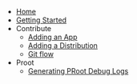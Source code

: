   * [Home](https://github.com/CypherpunkArmory/UserLAnd/wiki)
  * [Getting Started](https://github.com/CypherpunkArmory/UserLAnd/wiki/Getting-Started-in-UserLAnd)
  * Contribute
    * [Adding an App](https://github.com/CypherpunkArmory/UserLAnd/wiki/Adding-an-App)
    * [Adding a Distribution](https://github.com/CypherpunkArmory/UserLAnd/wiki/Adding-a-Distribution)
    * [Git flow](https://github.com/CypherpunkArmory/UserLAnd/wiki/Git-flow)
  * Proot
    * [Generating PRoot Debug Logs](https://github.com/CypherpunkArmory/UserLAnd/wiki/Generating-PRoot-Debug-Logs)